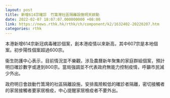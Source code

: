 ```yaml
---
layout: post
title: 新增614宗確診　竹篙灣社區隔離設施明天啟動
date: 2022-02-07 18:07:07.000000000 +08:00
link: https://news.rthk.hk/rthk/ch/component/k2/1632402-20220207.htm
categories: rthk
---
```


本港新增614宗新冠病毒確診個案，創本港疫情以來新高，其中607宗是本地個案。初步陽性個案超過600宗。

衞生防護中心表示，目前情況並不樂觀，涉及農曆新年聚集的家庭群組個案，預計明日確診數字或達到800宗。當局強調並不代表政府無能力控制疫情，呼籲市民減少外出。

政府明日會啟動竹篙灣的社區隔離設施，安排風險較低的確診者隔離，密切接觸者的家居接觸者要家居檢疫，中心提醒家居檢疫者不要外出。
